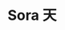 ---
layout: place
title: "Sora 天"
permalink: /ohio/cleveland/sora.html
stateAbbr: OH
stateName: Ohio
cityName: Cleveland
seo:
  name: "Sora 天"
  type: Restaurant
  links: null
description: "Sora 天 serves delicious sushi in Cleveland, Ohio. Try fresh Japanese dishes for a great dining experience. "
place_id: ChIJydL8hj3xMIgRJ7HGZX4ZMy4
photos:
  - name: >-
      places/ChIJydL8hj3xMIgRJ7HGZX4ZMy4/photos/AeeoHcIfW_NHhEssJH1Jmhk7T2TghVPiAcJegezoHva4wdm9vGDKGCgjCMTQgyH4Oi1eObRZzMYZw6K2ZCnHoTOE-G49cHx3YZY2zzH6ero6Sdg5EKLSPBk2QHX-y72CmSm3E9qEtBXpma8toKkt_1w8GOtD7_MPgwti0VFlsbXhe0L4ffc4-bzjnwy6dW3iTalEqIoA4o4iErdYqQ2ssJTTJ55hQojNnrPlpubgQ7BGchra8gJRw2a1ZwFIKrmYwuAxRS-SiJ8bufOsgbUlZM8CVNPrndIbsruGkJUfXOTVmCdLBp9h7aCb6M0lsp7oa0fAWyrCqtr5GVdabjw-3PFiGlmwzuPVqt7yr7yBAk5js1uXWshc5DpvuuwL6HiVgbRxNx_jx2o7-KMb0yPdgWYq5YVxND85UT39jyMarw0UNxL_XA
    widthPx: 4000
    heightPx: 3000
    authorAttributions:
      - displayName: Ann Vaughn
        uri: https://maps.google.com/maps/contrib/107823925621667771488
        photoUri: >-
          https://lh3.googleusercontent.com/a-/ALV-UjUOaMYvYYN4pUcIHOqZMioKP1c-CxF03N_adEAoxVYOfayovHi5=s100-p-k-no-mo
    flagContentUri: >-
      https://www.google.com/local/imagery/report/?cb_client=maps_api_places.places_api&image_key=!1e10!2sCIHM0ogKEICAgID7o4-qMg&hl=en-US
    googleMapsUri: >-
      https://www.google.com/maps/place//data=!3m4!1e2!3m2!1sCIHM0ogKEICAgID7o4-qMg!2e10!4m2!3m1!1s0x8830f13d86fcd2c9:0x2e33197e65c6b127
  - name: >-
      places/ChIJydL8hj3xMIgRJ7HGZX4ZMy4/photos/AeeoHcJIBDcwfVd7r7NrXNvV54vuVhwx-oupNSU3WHP2dq7VnnHIwJi1__a09Lv_-BZgNlwEnlEhSnEflGYKGP8mnilqRYSsuQrLcBs-iAK3OSBCau-w3HuFQv1x41X888vthxq97iYEwhY9HzAX9L4kK3kpFF2syvQw37d8-ZRRFwLCyGe0J-b1xGTRQCEoD8o1WFx_3CiG1E4r6LOHlVkGGpBX6Kx04GULDsXXRUSd37oGpzn2Oc_etkOc6EmAA6N_1HYWWtetx1TVyB6uu3b5Ha5sWEQxMZXGBUu6YqO0vunh0g
    widthPx: 1500
    heightPx: 1500
    authorAttributions:
      - displayName: Sora 天
        uri: https://maps.google.com/maps/contrib/101334853332307072021
        photoUri: >-
          https://lh3.googleusercontent.com/a-/ALV-UjUa_F2d8aIJTwEU-tjujJr4VWEm-s612l87sXOxPd_6tnrX4Gc=s100-p-k-no-mo
    flagContentUri: >-
      https://www.google.com/local/imagery/report/?cb_client=maps_api_places.places_api&image_key=!1e10!2sAF1QipMM4VCclyQ2kWGY27xox46bmUaPPsHIVgsu-Zr2&hl=en-US
    googleMapsUri: >-
      https://www.google.com/maps/place//data=!3m4!1e2!3m2!1sAF1QipMM4VCclyQ2kWGY27xox46bmUaPPsHIVgsu-Zr2!2e10!4m2!3m1!1s0x8830f13d86fcd2c9:0x2e33197e65c6b127
  - name: >-
      places/ChIJydL8hj3xMIgRJ7HGZX4ZMy4/photos/AeeoHcI5PfHcpE8VCuwMNUZK_7hJBbvE0q6uI8nzIoLLrxEkDSBXaSOUd7bNvn2qeLFuqdICLMdaltJM2YO2MscW2Ft8WA4jrDVoOAuNbp8RqdcYCQPB3S1dlxOn4Eolfg7yteP3ZorHX3PvdM6iNFgW71PjATT9YUYdEbq9ln2PS7d1ZGe_AaEltNnDrceid6NNZqqDR86-b-m16cFXMf0vvo8tGvybOR77Ym_xgbWrdlgbQ7D022qrv8PnEdhyeMtVah4DTfudo9xJfatv7qpRmh61Iou_by_Id50ve3dBZCyHVE-oOIDP-Uf76_RDEo1TDX1pGVNthNdDtlEoZidBUxwOkZ_ANSGbj1u5K_yWH0ivcmkb_bvNJIcrXtpXh2X_eXg8jYt4OtZO4R5GaoWbXPNf-NIsTldBWVWW2Gq-RMvimgTP
    widthPx: 2676
    heightPx: 2676
    authorAttributions:
      - displayName: Nicholas Ewald
        uri: https://maps.google.com/maps/contrib/117053203773622258270
        photoUri: >-
          https://lh3.googleusercontent.com/a-/ALV-UjUEdPKo9CSTGovBTG_EIH3q99pihsA9gqQo4_uWS9qd12kzz89_=s100-p-k-no-mo
    flagContentUri: >-
      https://www.google.com/local/imagery/report/?cb_client=maps_api_places.places_api&image_key=!1e10!2sCIHM0ogKEICAgID7zeym8gE&hl=en-US
    googleMapsUri: >-
      https://www.google.com/maps/place//data=!3m4!1e2!3m2!1sCIHM0ogKEICAgID7zeym8gE!2e10!4m2!3m1!1s0x8830f13d86fcd2c9:0x2e33197e65c6b127
  - name: >-
      places/ChIJydL8hj3xMIgRJ7HGZX4ZMy4/photos/AeeoHcIP7N9TVwelxfyjnUqka57m4ueONrtUYiqchHEh_SB-VZnxifh8plkDPWX1MwpTH1BF9L4pl9FY7lun9lLVBCzmnM4XavCvFqFqli1ADEgiXRnaMjr1lmmU2KhG4Aa_x8Sblarud4f0qCu6Pou6KGkejuoWGAgffRyREmjC6vLdFbVcP6vfJ9L9z1-20Kl4KC0_5ohusCGUmuMLzCNxrLhITij_5wJbeFs0FPh3jPUNsHaGH55IuwL783leZSmhBnIce8Xo9WoME4ABToa0arp0K5vuiU-5d6iZx8tFUWDkI1itHVGCxrktR3rgvtnTYx7IbuMNLFVdLDIQgEdYPErer67VOWZ4aLBLlklM9XfLDEemoy-KUSIorc2i1X6U8MYZ5DdDvtVDmdoEwGmmi8n8V41VGSmsy0WHuN9sFukbnK1a
    widthPx: 4032
    heightPx: 3024
    authorAttributions:
      - displayName: Ewa Sirk
        uri: https://maps.google.com/maps/contrib/109007180275839797386
        photoUri: >-
          https://lh3.googleusercontent.com/a-/ALV-UjVdJIdw47d2PRulR_uXaFtg_YfemDTwaYPRDwMKNX3Iv-vfaH07=s100-p-k-no-mo
    flagContentUri: >-
      https://www.google.com/local/imagery/report/?cb_client=maps_api_places.places_api&image_key=!1e10!2sCIHM0ogKEICAgICz5IeOtAE&hl=en-US
    googleMapsUri: >-
      https://www.google.com/maps/place//data=!3m4!1e2!3m2!1sCIHM0ogKEICAgICz5IeOtAE!2e10!4m2!3m1!1s0x8830f13d86fcd2c9:0x2e33197e65c6b127
  - name: >-
      places/ChIJydL8hj3xMIgRJ7HGZX4ZMy4/photos/AeeoHcISkP6VH9-SiDJN6hl0BQHMfm3Qa4MURJxkMI_kq_KGFV51yrvSRTqjEDK0aLip_kosAW3lVnC65b6TcSCRaWGV6T67V5T3z6qbPuIEKFA0Hdb7JqIP9w6lv8LKMK6FrT_-h-w6sFAiJ6OvyPcTppmH1XlUxM98CS1IXmxc51gJMKyE4E62GauoCEkuSbRY_ErMiB-edSQHnCJjD4JoC085v9E_bdugWiCeq9vdpHbjftKZRXfx-pzSHVgrEBSewfpVU3X9CP7J4zOMz4OWypWpeRxUfuY-P9Ymn2TJ2cymy5OTusKP5B48zeb7PXW61GOuNXym4exxgd7UbxsEv_hi4lCnTXclSe1qLduQNMqZ4c0JLZWksy6y6TBgjz7hQX4RF98hPLZudhUg3OlRHzoFnyN5jWJ9QN-8jQBeG8oNcg
    widthPx: 3024
    heightPx: 4032
    authorAttributions:
      - displayName: South West
        uri: https://maps.google.com/maps/contrib/104309475082078087473
        photoUri: >-
          https://lh3.googleusercontent.com/a-/ALV-UjV4j97Qv9EFoBVSVgO4m9m-cSZIQ5pzY0O2YO4Zgzu3MmqwkL8=s100-p-k-no-mo
    flagContentUri: >-
      https://www.google.com/local/imagery/report/?cb_client=maps_api_places.places_api&image_key=!1e10!2sCIHM0ogKEICAgIDb-LSsFw&hl=en-US
    googleMapsUri: >-
      https://www.google.com/maps/place//data=!3m4!1e2!3m2!1sCIHM0ogKEICAgIDb-LSsFw!2e10!4m2!3m1!1s0x8830f13d86fcd2c9:0x2e33197e65c6b127
  - name: >-
      places/ChIJydL8hj3xMIgRJ7HGZX4ZMy4/photos/AeeoHcLFrdOOqvPN4mlhT05p94Nq1O8CqulTBQVDGeGFOgt5e7k1yu_3s-Ul0jQZE2MnRj_vwNnha9yAxTTL-v8-44RoOV5FjB3tveupEq0Y2l_IjfiNCn6WT_2EC4L48SQ5L_sJIMceU_KG9WltRiJ18HA5cqjiALEgyH4nOaoG-kSdqnfXd1r-Aiq2GlFNsljUMCc9bwkD4MiTXh2yDUM_xiOEaFotGl4kzGjXDF8jNG-SkauG9M1jvZKcsoKlCrxZp9DzOHIP9uhG6YKDSLvHJCpR5RddwzqqRAaC45Mh6dw9OGWjtp5lolSIu8dy_yvdrLVA6tHn1TqC3WrXlc6d-eGYhx9mEhEK2wfSxpj8Gen3FRfFe3L5RaI11i7Eq7pH5eSfQuXaX7M3nNDww0G9TmeWZscNso7Q2Ev6-71fMI6lpQ
    widthPx: 3072
    heightPx: 4080
    authorAttributions:
      - displayName: Paul Robertson
        uri: https://maps.google.com/maps/contrib/105861134418097779606
        photoUri: >-
          https://lh3.googleusercontent.com/a-/ALV-UjXFF8NZrWXvjASj4-mldGoslR_mZTI8fMJcytbvnuFrGOCiOaDpzg=s100-p-k-no-mo
    flagContentUri: >-
      https://www.google.com/local/imagery/report/?cb_client=maps_api_places.places_api&image_key=!1e10!2sCIHM0ogKEICAgIDX1NXSAg&hl=en-US
    googleMapsUri: >-
      https://www.google.com/maps/place//data=!3m4!1e2!3m2!1sCIHM0ogKEICAgIDX1NXSAg!2e10!4m2!3m1!1s0x8830f13d86fcd2c9:0x2e33197e65c6b127
  - name: >-
      places/ChIJydL8hj3xMIgRJ7HGZX4ZMy4/photos/AeeoHcK0iGaRgA6kkvws2WuEPF5c9VaYH4VNonH9XK1-hTUtu18JGOVksAFVvSzpPZU-hjxxJt92049ll0KT5earFWSZH2moM6CTZo6FD6r6Vd9PVRvAcQOVcbSx1AbPlqmFJ6j4RaKgi-dxedKARQWsjesZErh3ZhuTTtjsOFGwrQXvcpXOHdiXBC8_rkxPN3mo-GErn-fASSryA6LkukRwZ10E2nNSGrBYRkJcOG2Cayp_u5eB3ti1QjzFRwHpbz0RW_Y7ZLXGbaX0VVPCubYLUkLHjvqTxzKhWyh2SeP191pCQipqFYnyEo_kO5UXLDTeUYyDCyl5ZhuZubfXJccQvbmuoEE2UgYKs5MyO839XIv75ydO4xOlRqX5mFWDyK3wqPlbnCnqaxUxOCaaU4QYyjbATAStp7HQN2Fjh4JtR28_Mw
    widthPx: 3000
    heightPx: 4000
    authorAttributions:
      - displayName: Tyrah Davis
        uri: https://maps.google.com/maps/contrib/102933894172603859505
        photoUri: >-
          https://lh3.googleusercontent.com/a/ACg8ocLrdLb5-phBjkYJANBEcu5K_iVajUURSU9IsCQk_MAQbTtnjw=s100-p-k-no-mo
    flagContentUri: >-
      https://www.google.com/local/imagery/report/?cb_client=maps_api_places.places_api&image_key=!1e10!2sCIHM0ogKEICAgICz2bX0AQ&hl=en-US
    googleMapsUri: >-
      https://www.google.com/maps/place//data=!3m4!1e2!3m2!1sCIHM0ogKEICAgICz2bX0AQ!2e10!4m2!3m1!1s0x8830f13d86fcd2c9:0x2e33197e65c6b127
  - name: >-
      places/ChIJydL8hj3xMIgRJ7HGZX4ZMy4/photos/AeeoHcKY4zCxpbrqeEUXJzYkosrDYs3sdPze5aN-FQDoH7_6bB8gIEEvQ9w0SLXnzodXQsm6_mbRdf1IRutCzxW2w9csPy87YY-APcRKR5lJrhDJogwtEPK8EZ_ofqKth5Ow1X_p-agzZpeWH7ItuwOltJlDURxsCKECLvqLtoLBMSkEuoLbU0w1Ti3ASkaKbNfTEo9vCPA2isl23SAXdon3j-Oga8DmoBOlSYLDAQy0Z6FJQPStjP-vHmyxoPGpO6dbmo3FSWUtzVhgmQ5puqpm6NR7UO2n2eLSk2L0fYy3wwnU5KxqoQrBQ4XfWKrMXINkTPsscXE5KAq40be8eIDZFxqque07AlkjV-xicTjBbw1G87NV13AaxKbczZydKkl0FRE9IFNzhGDODF7Le7OGGDfmkSQ0HwETg62meQHj-Hj3CA
    widthPx: 3024
    heightPx: 4032
    authorAttributions:
      - displayName: Salvador Larrauri Gonzalez
        uri: https://maps.google.com/maps/contrib/112569622783117331605
        photoUri: >-
          https://lh3.googleusercontent.com/a-/ALV-UjXKnQLLJOo5WF7Z-NqG46GF0T1xndO0AnaRZThWl81XA6hM573o=s100-p-k-no-mo
    flagContentUri: >-
      https://www.google.com/local/imagery/report/?cb_client=maps_api_places.places_api&image_key=!1e10!2sCIHM0ogKEICAgID7gMbDBQ&hl=en-US
    googleMapsUri: >-
      https://www.google.com/maps/place//data=!3m4!1e2!3m2!1sCIHM0ogKEICAgID7gMbDBQ!2e10!4m2!3m1!1s0x8830f13d86fcd2c9:0x2e33197e65c6b127
  - name: >-
      places/ChIJydL8hj3xMIgRJ7HGZX4ZMy4/photos/AeeoHcJElIjjrD2FAlsHacC8AtqOg9iRa9SYDIvuIPMxYEjRvfkalOSkla4u82P9WSUKfzWexrkAmScnEn_nGbK_qmGsvglupz2eaEwujHwidUCcfQks25TY8kfGnHdWV6xmXBUvvV61HZEWFpxAq1oSCsnRpdScUX6DCBpZAZHKzQGipGj8ogrJoyNyE-JrNNgqCYT6eONIHw7TC62Iol30-HJBWQLbID7UB41mESCWmT_ejdXLHcgUa_AuGtDwqL_T0Uezd3kUgedgkXKPNPfvR1SBJ00lIi11jh440noiccKSV4XcIgrBxGoD3gh3fpVNR2VZ2pJbmmeGS3XpcIJhm1loEFqVvFSN3z16d3eLCk3ALUW44VmsTvDbIHMrCukukOo5ktPKqECoLE9OjqxIDRs9KA200drr0eF1YtWVym7GqT-S
    widthPx: 4000
    heightPx: 3000
    authorAttributions:
      - displayName: Shyla Jones
        uri: https://maps.google.com/maps/contrib/106828930206001237974
        photoUri: >-
          https://lh3.googleusercontent.com/a-/ALV-UjXoFnwByiCSjQWHYZLyj1HqVfJ01RUg4vMz0xVweI5Xm6KBTmC65Q=s100-p-k-no-mo
    flagContentUri: >-
      https://www.google.com/local/imagery/report/?cb_client=maps_api_places.places_api&image_key=!1e10!2sCIHM0ogKEICAgICxgYfJ_gE&hl=en-US
    googleMapsUri: >-
      https://www.google.com/maps/place//data=!3m4!1e2!3m2!1sCIHM0ogKEICAgICxgYfJ_gE!2e10!4m2!3m1!1s0x8830f13d86fcd2c9:0x2e33197e65c6b127
  - name: >-
      places/ChIJydL8hj3xMIgRJ7HGZX4ZMy4/photos/AeeoHcLr9opWha54AEuL6B_RrLhjA_1Pwwu8a1JvZz7S1XxGvESrJHTGroY1xpZFbjFBczwMF18yvCgh5iurH-U8E-BIzWKihPHx5GfU3VzjtdoyB1Hd72EKXtuuh7I2pJQSZfKFztG-y_NhIMwRBkSwWOo6YtN5a3Nd-FpNkTXqrYCHPFAb5pCklqF-BKGCBm83t4-qQCm6ovIVUdrYSw1R4Yy-urKI80zTvlYsIoDoSuhAPn3WxYe8E8FiyFmgCiPDzYjtBjKN1npy9InSU5qviJeFM5RlD-MYcXcdN6aNl1Poafjjrq7l4N6UP2sv0qHj8kjOZlqtepKXVP0TIlNDHPIwGq4r3EhfkAo-ig1kFLLOBxnDyk9Ix9-yYUTKleTPX3-UEAVc2yzYCNz8uyLrja7ZagwG-ShMIMhhV_FDHAvFtA
    widthPx: 3600
    heightPx: 4800
    authorAttributions:
      - displayName: Thomas Kavounas
        uri: https://maps.google.com/maps/contrib/117659561344735375011
        photoUri: >-
          https://lh3.googleusercontent.com/a-/ALV-UjVA_JcBuHCyU4lbDhDN8rd7KJbBn-8yxH3HsckqKyFoQIguKpVFIA=s100-p-k-no-mo
    flagContentUri: >-
      https://www.google.com/local/imagery/report/?cb_client=maps_api_places.places_api&image_key=!1e10!2sCIHM0ogKEICAgICr3bHUXg&hl=en-US
    googleMapsUri: >-
      https://www.google.com/maps/place//data=!3m4!1e2!3m2!1sCIHM0ogKEICAgICr3bHUXg!2e10!4m2!3m1!1s0x8830f13d86fcd2c9:0x2e33197e65c6b127
address: 1121 W 10th St, Cleveland, OH 44113, USA
street: 1121 W 10th St
city: Cleveland
state: OH
zip: '44113'
country: USA
neighborhood: Downtown
latitude: '41.500294'
longitude: '-81.703902'
accessibility_options:
  wheelchairAccessibleParking: true
  wheelchairAccessibleEntrance: true
  wheelchairAccessibleRestroom: true
  wheelchairAccessibleSeating: true
business_status: OPERATIONAL
name: Sora 天
google_maps_links:
  directionsUri: >-
    https://www.google.com/maps/dir//''/data=!4m7!4m6!1m1!4e2!1m2!1m1!1s0x8830f13d86fcd2c9:0x2e33197e65c6b127!3e0
  placeUri: https://maps.google.com/?cid=3329032580221022503
  writeAReviewUri: >-
    https://www.google.com/maps/place//data=!4m3!3m2!1s0x8830f13d86fcd2c9:0x2e33197e65c6b127!12e1
  reviewsUri: >-
    https://www.google.com/maps/place//data=!4m4!3m3!1s0x8830f13d86fcd2c9:0x2e33197e65c6b127!9m1!1b1
  photosUri: >-
    https://www.google.com/maps/place//data=!4m3!3m2!1s0x8830f13d86fcd2c9:0x2e33197e65c6b127!10e5
primary_type: Japanese Restaurant
opening_hours:
  regular: null
  current: null
secondary_opening_hours:
  regular:
    weekdayDescriptions: null
    type: null
  current:
    weekdayDescriptions: null
    type: null
phone: null
price_level: null
price_range: null
rating: null
rating_count: 0
website: null
reviews: null
parking_options: null
payment_options: null
allow_dogs: null
curbside_pickup: null
delivery: null
dine_in: null
good_for_children: null
good_for_groups: null
good_for_sports: null
live_music: null
menu_for_children: null
outdoor_seating: null
reservable: null
restroom: null
serves_beer: null
serves_breakfast: null
serves_brunch: null
serves_cocktails: null
serves_coffee: null
serves_dinner: null
serves_dessert: null
serves_lunch: null
serves_vegetarian_food: null
serves_wine: null
takeout: null
update_category: essentials
summary: null

---